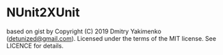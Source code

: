 # NUnit2XUnit 

based on gist by Copyright (C) 2019 Dmitry Yakimenko (detunized@gmail.com).
Licensed under the terms of the MIT license. See LICENCE for details.
